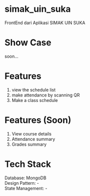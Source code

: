 # simak_uin_suka

FrontEnd dari Aplikasi SIMAK UIN SUKA

# Show Case
soon...

# Features
1. view the schedule list
2. make attendance by scanning QR
3. Make a class schedule

# Features (Soon)
1. View course details
2. Attendance summary
3. Grades summary

# Tech Stack
Database: MongoDB <br>
Design Pattern: - <br>
State Management: -

